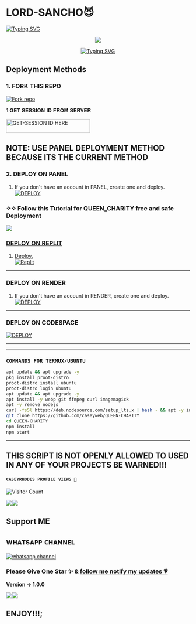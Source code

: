  # LORD-SANCHO😈
   
   <a>
                                      <a href="https://git.io/typing-svg"><img src="https://readme-typing-svg.demolab.com?font=Jersey+20+Charted&size=30&pause=1000&color=F71515&width=435&lines=BOT+100%25+LEGIT" alt="Typing SVG" /></a>   

<p align="center"> 
<up A simple WhatsApp User Bot Coded By Sancho 🌟</u>
</p>
<p align="center">
<img src="https://files.catbox.moe/j5de8g.jpg"/>       
<p align="center">

            
<p align="center">
<p align="center">
  <a href="https://git.io/typing-svg"><img src="https://readme-typing-svg.demolab.com?font=EB+Garamond&weight=800&size=28&duration=4000&pause=1000&random=false&width=435&lines=+•★⃝ LORD-+SANCHO+★⃝•;MULTI-DEVICE+WHATSAPP+BOT;DEVELOPED+BY+CASEYWEB;RELEASED+DATE+05%2F11%2F2024" alt="Typing SVG" /></a>
 
 ## Deployment Methods

### 1. FORK THIS REPO

<a href='https://github.com/caseyweb/QUEEN-CHARITY/fork' target="_blank"><img alt='Fork repo' src='https://img.shields.io/badge/Fork This Repo-black?style=for-the-badge&logo=git&logoColor=white'/></a>



1.𝐆𝐄𝐓 𝐒𝐄𝐒𝐒𝐈𝐎𝐍 𝐈𝐃 𝐅𝐑𝐎𝐌 𝐒𝐄𝐑𝐕𝐄𝐑


  <a href="https://caseywebzpair-a1c7aca7cb02.herokuapp.com/"><img title="GET-SESSION ID HERE" src="https://img.shields.io/badge/GET-SESSION ID HERE-h?color=green&style=for-the-badge&logo=nike" width="230" height="38.45"/></a></p> 



## **NOTE: USE PANEL DEPLOYMENT METHOD BECAUSE ITS THE CURRENT METHOD**

### 2. DEPLOY ON PANEL

1. If you don't have an account in PANEL, create one and deploy.
    <br>
    <a href='https://control.bot-hosting.net/auth/login' target="_blank"><img alt='DEPLOY' src='https://img.shields.io/badge/-DEPLOY-black?style=for-the-badge&logo=bot-hosting.net&logoColor=white'/></a>


 ### ✧✧ Follow this Tutorial for QUEEN_CHARITY free and safe Deployment

  <a href="https://youtu.be/jD_8gFrCpm8?si=UuLSNlFONr1YUQRi"><img src="https://img.shields.io/badge/Tutorial-Video-ff0000?style=for-the-badge&logo=youtube&logoColor=ff000000&link=https://youtu.be/jD_8gFrCpm8?si=UuLSNlFONr1YUQRi" /><br>

### DEPLOY ON REPLIT
1. Deploy.
    <br>
    <a href='https://replit.com/github//caseyweb/QUEEN-CHARITY' target="_blank"><img alt='Replit' src='https://img.shields.io/badge/-Deploy-red?style=for-the-badge&logo=replit&logoColor=white'/></a>

--------


  
### DEPLOY ON RENDER

1. If you don't have an account in RENDER, create one and deploy.
    <br>
    <a href='https://dashboard.render.com/select-repo?type=web' target="_blank"><img alt='DEPLOY' src='https://img.shields.io/badge/-DEPLOY-black?style=for-the-badge&logo=render&logoColor=white'/></a>


--------

### DEPLOY ON CODESPACE

<a href='https://github.com/codespaces/new' target="_blank"><img alt='DEPLOY' src='https://img.shields.io/badge/CODESPACE-h?color=navy&style=for-the-badge&logo=visualstudiocode'/></a></p>


--------

--------






### `COMMANDS FOR TERMUX/UBUNTU`
```bash
apt update && apt upgrade -y
pkg install proot-distro
proot-distro install ubuntu
proot-distro login ubuntu
apt update && apt upgrade -y
apt install -y webp git ffmpeg curl imagemagick
apt -y remove nodejs
curl -fsSl https://deb.nodesource.com/setup_lts.x | bash - && apt -y install nodejs
git clone https://github.com/caseyweb/QUEEN-CHARITY
cd QUEEN-CHARITY
npm install
npm start
```

--------




## THIS SCRIPT IS NOT OPENLY ALLOWED TO USED IN ANY OF YOUR PROJECTS BE WARNED!!! 


  
  #### ```CASEYRHODES PROFILE VIEWS 🧚```
![Visitor Count](https://profile-counter.glitch.me/caseyweb/count.svg)

<a><img src='https://i.imgur.com/LyHic3i.gif'/></a><a><img src='https://i.imgur.com/LyHic3i.gif'/></a>


## Support ME


## ᴡʜᴀᴛsᴀᴘᴘ ᴄʜᴀɴɴᴇʟ
<a href="https://whatsapp.com/channel/0029Vb3GSGl4Y9lhprXW2w3C" target="_blank">
    <img alt="whatsapp channel" src="https://img.shields.io/badge/ Whatsapp Support Channel -25D366?style=for-the-badge&logo=whatsapp&logoColor=white" />
  </a>
</p>



### Please Give One Star ✨ & [follow me notify my updates 💗](https://github.com/caseyweb)
<b>Version -> 1.0.0</b>

<a><img src='https://i.imgur.com/LyHic3i.gif'/></a><a><img src='https://i.imgur.com/LyHic3i.gif'/></a>
  
  ## ENJOY!!!;
